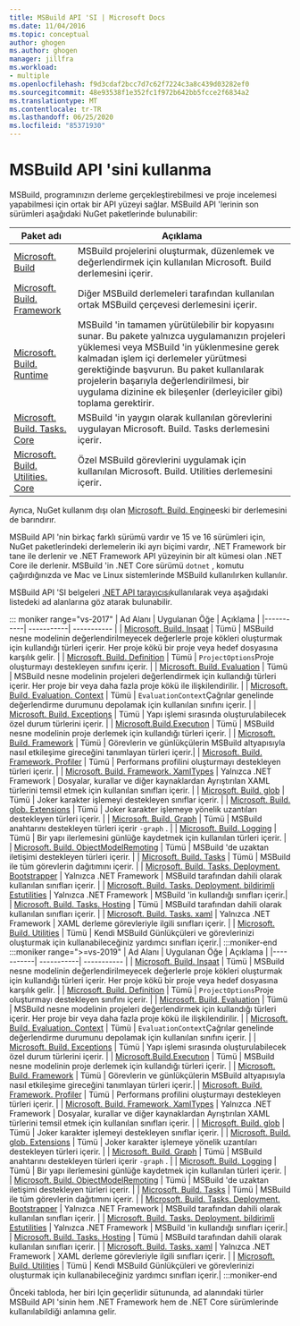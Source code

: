 ```yaml
---
title: MSBuild API 'SI | Microsoft Docs
ms.date: 11/04/2016
ms.topic: conceptual
author: ghogen
ms.author: ghogen
manager: jillfra
ms.workload:
- multiple
ms.openlocfilehash: f9d3cdaf2bcc7d7c62f7224c3a8c439d03282ef0
ms.sourcegitcommit: 48e93538f1e352fc1f972b642bb5fcce2f6834a2
ms.translationtype: MT
ms.contentlocale: tr-TR
ms.lasthandoff: 06/25/2020
ms.locfileid: "85371930"
---
```

# <a name="use-the-msbuild-api"></a>MSBuild API 'sini kullanma

MSBuild, programınızın derleme gerçekleştirebilmesi ve proje incelemesi yapabilmesi için ortak bir API yüzeyi sağlar. MSBuild API 'lerinin son sürümleri aşağıdaki NuGet paketlerinde bulunabilir:

| Paket adı | Açıklama |
| ------------ | ----------- |
| [Microsoft. Build](https://www.nuget.org/packages/Microsoft.Build) | MSBuild projelerini oluşturmak, düzenlemek ve değerlendirmek için kullanılan Microsoft. Build derlemesini içerir.|
| [Microsoft. Build. Framework](https://www.nuget.org/packages/Microsoft.Build.Framework)| Diğer MSBuild derlemeleri tarafından kullanılan ortak MSBuild çerçevesi derlemesini içerir. |
| [Microsoft. Build. Runtime](https://www.nuget.org/packages/Microsoft.Build.Runtime) | MSBuild 'in tamamen yürütülebilir bir kopyasını sunar. Bu pakete yalnızca uygulamanızın projeleri yüklemesi veya MSBuild 'in yüklenmesine gerek kalmadan işlem içi derlemeler yürütmesi gerektiğinde başvurun. Bu paket kullanılarak projelerin başarıyla değerlendirilmesi, bir uygulama dizinine ek bileşenler (derleyiciler gibi) toplama gerektirir. |
| [Microsoft. Build. Tasks. Core](https://www.nuget.org/packages/Microsoft.Build.Tasks.Core) | MSBuild 'in yaygın olarak kullanılan görevlerini uygulayan Microsoft. Build. Tasks derlemesini içerir. |
| [Microsoft. Build. Utilities. Core](https://www.nuget.org/packages/Microsoft.Build.Utilities.Core) | Özel MSBuild görevlerini uygulamak için kullanılan Microsoft. Build. Utilities derlemesini içerir. |

Ayrıca, NuGet kullanım dışı olan [Microsoft. Build. Engine](https://www.nuget.org/packages/Microsoft.Build.Engine)eski bir derlemesini de barındırır.

MSBuild API 'nin birkaç farklı sürümü vardır ve 15 ve 16 sürümleri için, NuGet paketlerindeki derlemelerin iki ayrı biçimi vardır, .NET Framework bir tane ile derlenir ve .NET Framework API yüzeyinin bir alt kümesi olan .NET Core ile derlenir.  MSBuild 'in .NET Core sürümü `dotnet` , komutu çağırdığınızda ve Mac ve Linux sistemlerinde MSBuild kullanılırken kullanılır.

MSBuild API 'SI belgeleri [.NET API tarayıcısı](/dotnet/api)kullanılarak veya aşağıdaki listedeki ad alanlarına göz atarak bulunabilir.

::: moniker range="vs-2017"
| Ad Alanı | Uygulanan Öğe | Açıklama |
|-----------| -----------| ----------- |
| [Microsoft. Build. Inşaat](/dotnet/api/Microsoft.Build.Construction?view=msbuild-15) | Tümü |  MSBuild nesne modelinin değerlendirilmeyecek değerlerle proje kökleri oluşturmak için kullandığı türleri içerir. Her proje kökü bir proje veya hedef dosyasına karşılık gelir. |
| [Microsoft. Build. Definition](/dotnet/api/Microsoft.Build.Definition?view=msbuild-15) | Tümü | `ProjectOptions`Proje oluşturmayı destekleyen sınıfını içerir. |
| [Microsoft. Build. Evaluation](/dotnet/api/Microsoft.Build.Evaluation?view=msbuild-15) | Tümü | MSBuild nesne modelinin projeleri değerlendirmek için kullandığı türleri içerir. Her proje bir veya daha fazla proje kökü ile ilişkilendirilir. |
| [Microsoft. Build. Evaluation. Context](/dotnet/api/Microsoft.Build.Evaluation.Context?view=msbuild-15) | Tümü | `EvaluationContext`Çağrılar genelinde değerlendirme durumunu depolamak için kullanılan sınıfını içerir. |
| [Microsoft. Build. Exceptions](/dotnet/api/Microsoft.Build.Exceptions?view=msbuild-15) | Tümü | Yapı işlemi sırasında oluşturulabilecek özel durum türlerini içerir. |
| [Microsoft.Build.Executıon](/dotnet/api/Microsoft.Build.Execution?view=msbuild-15) | Tümü | MSBuild nesne modelinin proje derlemek için kullandığı türleri içerir. |
| [Microsoft. Build. Framework](/dotnet/api/Microsoft.Build.Framework?view=msbuild-15) | Tümü | Görevlerin ve günlükçülerin MSBuild altyapısıyla nasıl etkileşime gireceğini tanımlayan türleri içerir.|
| [Microsoft. Build. Framework. Profiler](/dotnet/api/Microsoft.Build.Framework.Profiler?view=msbuild-15) | Tümü | Performans profilini oluşturmayı destekleyen türleri içerir. |
| [Microsoft. Build. Framework. XamlTypes](/dotnet/api/Microsoft.Build.Framework.XamlTypes?view=msbuild-15) | Yalnızca .NET Framework | Dosyalar, kurallar ve diğer kaynaklardan Ayrıştırılan XAML türlerini temsil etmek için kullanılan sınıfları içerir. |
| [Microsoft. Build. glob](/dotnet/api/Microsoft.Build.Globbing?view=msbuild-15) | Tümü | Joker karakter işlemeyi destekleyen sınıflar içerir. |
| [Microsoft. Build. glob. Extensions](/dotnet/api/Microsoft.Build.Globbing.Extensions?view=msbuild-15) | Tümü | Joker karakter işlemeye yönelik uzantıları destekleyen türleri içerir. |
| [Microsoft. Build. Graph](/dotnet/api/Microsoft.Build.Graph?view=msbuild-15) | Tümü | MSBuild anahtarını destekleyen türleri içerir `-graph` . |
| [Microsoft. Build. Logging](/dotnet/api/Microsoft.Build.Logging?view=msbuild-15) | Tümü | Bir yapı ilerlemesini günlüğe kaydetmek için kullanılan türleri içerir. |
| [Microsoft. Build. ObjectModelRemoting](/dotnet/api/Microsoft.Build.ObjectModelRemoting?view=msbuild-15) | Tümü | MSBuild 'de uzaktan iletişimi destekleyen türleri içerir. |
| [Microsoft. Build. Tasks](/dotnet/api/Microsoft.Build.Tasks?view=msbuild-15) | Tümü | MSBuild ile tüm görevlerin dağıtımını içerir. |
| [Microsoft. Build. Tasks. Deployment. Bootstrapper](/dotnet/api/Microsoft.Build.Tasks.Deployment.Bootstrapper?view=msbuild-15) | Yalnızca .NET Framework | MSBuild tarafından dahili olarak kullanılan sınıfları içerir. |
| [Microsoft. Build. Tasks. Deployment. bildirimli Estutilities](/dotnet/api/Microsoft.Build.Tasks.Deployment.ManifestUtilities?view=msbuild-15) | Yalnızca .NET Framework | MSBuild 'in kullandığı sınıfları içerir.|
| [Microsoft. Build. Tasks. Hosting](/dotnet/api/Microsoft.Build.Tasks.Hosting?view=msbuild-15) | Tümü | MSBuild tarafından dahili olarak kullanılan sınıfları içerir. |
| [Microsoft. Build. Tasks. xaml](/dotnet/api/Microsoft.Build.Tasks.Xaml?view=msbuild-15) | Yalnızca .NET Framework | XAML derleme görevleriyle ilgili sınıfları içerir. |
| [Microsoft. Build. Utilities](/dotnet/api/Microsoft.Build.Utilities?view=msbuild-15) | Tümü | Kendi MSBuild Günlükçüleri ve görevlerinizi oluşturmak için kullanabileceğiniz yardımcı sınıfları içerir.|
:::moniker-end
:::moniker range=">=vs-2019"
| Ad Alanı | Uygulanan Öğe | Açıklama |
|-----------| -----------| ----------- |
| [Microsoft. Build. Inşaat](/dotnet/api/Microsoft.Build.Construction?view=msbuild-16) | Tümü |  MSBuild nesne modelinin değerlendirilmeyecek değerlerle proje kökleri oluşturmak için kullandığı türleri içerir. Her proje kökü bir proje veya hedef dosyasına karşılık gelir. |
| [Microsoft. Build. Definition](/dotnet/api/Microsoft.Build.Definition?view=msbuild-16) | Tümü | `ProjectOptions`Proje oluşturmayı destekleyen sınıfını içerir. |
| [Microsoft. Build. Evaluation](/dotnet/api/Microsoft.Build.Evaluation?view=msbuild-16) | Tümü | MSBuild nesne modelinin projeleri değerlendirmek için kullandığı türleri içerir. Her proje bir veya daha fazla proje kökü ile ilişkilendirilir. |
| [Microsoft. Build. Evaluation. Context](/dotnet/api/Microsoft.Build.Evaluation.Context?view=msbuild-16) | Tümü | `EvaluationContext`Çağrılar genelinde değerlendirme durumunu depolamak için kullanılan sınıfını içerir. |
| [Microsoft. Build. Exceptions](/dotnet/api/Microsoft.Build.Exceptions?view=msbuild-16) | Tümü | Yapı işlemi sırasında oluşturulabilecek özel durum türlerini içerir. |
| [Microsoft.Build.Executıon](/dotnet/api/Microsoft.Build.Execution?view=msbuild-16) | Tümü | MSBuild nesne modelinin proje derlemek için kullandığı türleri içerir. |
| [Microsoft. Build. Framework](/dotnet/api/Microsoft.Build.Framework?view=msbuild-16) | Tümü | Görevlerin ve günlükçülerin MSBuild altyapısıyla nasıl etkileşime gireceğini tanımlayan türleri içerir.|
| [Microsoft. Build. Framework. Profiler](/dotnet/api/Microsoft.Build.Framework.Profiler?view=msbuild-16) | Tümü | Performans profilini oluşturmayı destekleyen türleri içerir. |
| [Microsoft. Build. Framework. XamlTypes](/dotnet/api/Microsoft.Build.Framework.XamlTypes?view=msbuild-16) | Yalnızca .NET Framework | Dosyalar, kurallar ve diğer kaynaklardan Ayrıştırılan XAML türlerini temsil etmek için kullanılan sınıfları içerir. |
| [Microsoft. Build. glob](/dotnet/api/Microsoft.Build.Globbing?view=msbuild-16) | Tümü | Joker karakter işlemeyi destekleyen sınıflar içerir. |
| [Microsoft. Build. glob. Extensions](/dotnet/api/Microsoft.Build.Globbing.Extensions?view=msbuild-16) | Tümü | Joker karakter işlemeye yönelik uzantıları destekleyen türleri içerir. |
| [Microsoft. Build. Graph](/dotnet/api/Microsoft.Build.Graph?view=msbuild-16) | Tümü | MSBuild anahtarını destekleyen türleri içerir `-graph` . |
| [Microsoft. Build. Logging](/dotnet/api/Microsoft.Build.Logging?view=msbuild-16) | Tümü | Bir yapı ilerlemesini günlüğe kaydetmek için kullanılan türleri içerir. |
| [Microsoft. Build. ObjectModelRemoting](/dotnet/api/Microsoft.Build.ObjectModelRemoting?view=msbuild-16) | Tümü | MSBuild 'de uzaktan iletişimi destekleyen türleri içerir. |
| [Microsoft. Build. Tasks](/dotnet/api/Microsoft.Build.Tasks?view=msbuild-16) | Tümü | MSBuild ile tüm görevlerin dağıtımını içerir. |
| [Microsoft. Build. Tasks. Deployment. Bootstrapper](/dotnet/api/Microsoft.Build.Tasks.Deployment.Bootstrapper?view=msbuild-16) | Yalnızca .NET Framework | MSBuild tarafından dahili olarak kullanılan sınıfları içerir. |
| [Microsoft. Build. Tasks. Deployment. bildirimli Estutilities](/dotnet/api/Microsoft.Build.Tasks.Deployment.ManifestUtilities?view=msbuild-16) | Yalnızca .NET Framework | MSBuild 'in kullandığı sınıfları içerir.|
| [Microsoft. Build. Tasks. Hosting](/dotnet/api/Microsoft.Build.Tasks.Hosting?view=msbuild-16) | Tümü | MSBuild tarafından dahili olarak kullanılan sınıfları içerir. |
| [Microsoft. Build. Tasks. xaml](/dotnet/api/Microsoft.Build.Tasks.Xaml?view=msbuild-16) | Yalnızca .NET Framework | XAML derleme görevleriyle ilgili sınıfları içerir. |
| [Microsoft. Build. Utilities](/dotnet/api/Microsoft.Build.Utilities?view=msbuild-16) | Tümü | Kendi MSBuild Günlükçüleri ve görevlerinizi oluşturmak için kullanabileceğiniz yardımcı sınıfları içerir.|
:::moniker-end

Önceki tabloda, her biri Için geçerlidir sütununda, ad alanındaki türler MSBuild API 'sinin hem .NET Framework hem de .NET Core sürümlerinde kullanılabildiği anlamına gelir.

